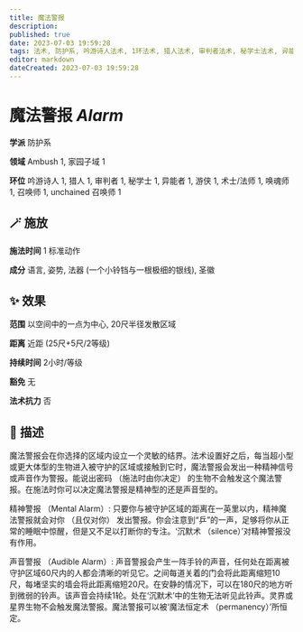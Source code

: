 ```yaml
---
title: 魔法警报
description: 
published: true
date: 2023-07-03 19:59:28
tags: 法术, 防护系, 吟游诗人法术, 1环法术, 猎人法术, 审判者法术, 秘学士法术, 异能者法术, 游侠法术, 术士/法师法术, 唤魂师法术, 召唤师法术, unchained 召唤师法术, Ambush, 家园子域
editor: markdown
dateCreated: 2023-07-03 19:59:28
---
```


# **魔法警报** *Alarm*

**学派** 防护系 

**领域** Ambush 1, 家园子域 1

**环位** 吟游诗人 1, 猎人 1, 审判者 1, 秘学士 1, 异能者 1, 游侠 1, 术士/法师 1, 唤魂师 1, 召唤师 1, unchained 召唤师 1

## 🪄 施放

**施法时间** 1 标准动作

**成分** 语言, 姿势, 法器 (一个小铃铛与一根极细的银线), 圣徽

## ✨ 效果  

**范围** 以空间中的一点为中心, 20尺半径发散区域

**距离** 近距 (25尺+5尺/2等级)  

**持续时间** 2小时/等级 

**豁免** 无

**法术抗力** 否

## 📖 描述

魔法警报会在你选择的区域内设立一个灵敏的结界。法术设置好之后，每当超小型或更大体型的生物进入被守护的区域或接触到它时，魔法警报会发出一种精神信号或声音作为警报。能说出密码 （施法时由你决定） 的生物不会触发这个魔法警报。在施法时你可以决定魔法警报是精神型的还是声音型的。

精神警报 （Mental Alarm）: 只要你与被守护区域的距离在一英里以内，精神魔法警报就会对你 （且仅对你） 发出警报。你会注意到“乒”的一声，足够将你从正常的睡眠中惊醒，但是又不足以打断你的专注。‘沉默术 （silence）’对精神警报没有作用。

声音警报 （Audible Alarm）: 声音警报会产生一阵手铃的声音，任何处在距离被守护区域60尺内的人都会清晰的听见它。之间每道关着的门会将此距离缩短10尺，每堵坚实的墙会将此距离缩短20尺。在安静的情况下，可以在180尺的地方听到微弱的铃声。该声音会持续1轮。处在‘沉默术’中的生物无法听见此铃声。灵界或星界生物不会触发魔法警报。魔法警报可以被‘魔法恒定术 （permanency）’所恒定。
    